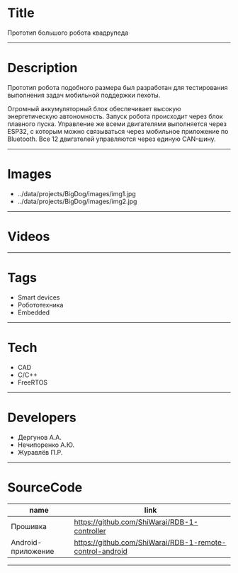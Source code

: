 # Title

Прототип большого робота квадрупеда

---

# Description

Прототип робота подобного размера был разработан для тестирования выполнения задач мобильной поддержки пехоты.

Огромный аккумуляторный блок обеспечивает высокую энергетическую автономность. Запуск робота происходит через блок плавного пуска. Управление же всеми двигателями выполняется через ESP32, с которым можно связываться через мобильное приложение по Bluetooth. Все 12 двигателей управляются через единую CAN-шину.

---

# Images

- ../data/projects/BigDog/images/img1.jpg
- ../data/projects/BigDog/images/img2.jpg

---

# Videos

---

# Tags

- Smart devices
- Робототехника
- Embedded

---

# Tech

- CAD
- С/C++
- FreeRTOS

---

# Developers

- Дергунов А.А.
- Нечипоренко А.Ю.
- Журавлёв П.Р.

---

# SourceCode

| name               | link                                                     |
| ------------------ | -------------------------------------------------------- |
| Прошивка           | https://github.com/ShiWarai/RDB-1-controller             |
| Android-приложение | https://github.com/ShiWarai/RDB-1-remote-control-android |

---
